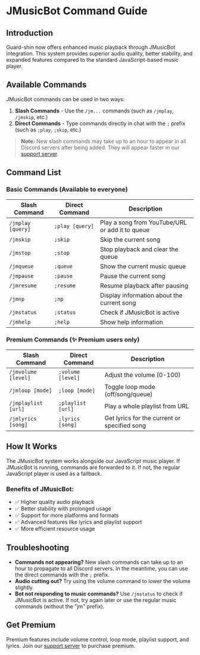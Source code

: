 # JMusicBot Command Guide

## Introduction

Guard-shin now offers enhanced music playback through JMusicBot integration. This system provides superior audio quality, better stability, and expanded features compared to the standard JavaScript-based music player.

## Available Commands

JMusicBot commands can be used in two ways:
1. **Slash Commands** - Use the `/jm...` commands (such as `/jmplay`, `/jmskip`, etc.)
2. **Direct Commands** - Type commands directly in chat with the `;` prefix (such as `;play`, `;skip`, etc.)

> **Note:** New slash commands may take up to an hour to appear in all Discord servers after being added. They will appear faster in our [support server](https://discord.gg/g3rFbaW6gw).

## Command List

### Basic Commands (Available to everyone)

| Slash Command | Direct Command | Description |
|---------------|----------------|-------------|
| `/jmplay [query]` | `;play [query]` | Play a song from YouTube/URL or add it to queue |
| `/jmskip` | `;skip` | Skip the current song |
| `/jmstop` | `;stop` | Stop playback and clear the queue |
| `/jmqueue` | `;queue` | Show the current music queue |
| `/jmpause` | `;pause` | Pause the current song |
| `/jmresume` | `;resume` | Resume playback after pausing |
| `/jmnp` | `;np` | Display information about the current song |
| `/jmstatus` | `;status` | Check if JMusicBot is active |
| `/jmhelp` | `;help` | Show help information |

### Premium Commands (✨ Premium users only)

| Slash Command | Direct Command | Description |
|---------------|----------------|-------------|
| `/jmvolume [level]` | `;volume [level]` | Adjust the volume (0-100) |
| `/jmloop [mode]` | `;loop [mode]` | Toggle loop mode (off/song/queue) |
| `/jmplaylist [url]` | `;playlist [url]` | Play a whole playlist from URL |
| `/jmlyrics [song]` | `;lyrics [song]` | Get lyrics for the current or specified song |

## How It Works

The JMusicBot system works alongside our JavaScript music player. If JMusicBot is running, commands are forwarded to it. If not, the regular JavaScript player is used as a fallback.

### Benefits of JMusicBot:

- ✅ Higher quality audio playback
- ✅ Better stability with prolonged usage
- ✅ Support for more platforms and formats
- ✅ Advanced features like lyrics and playlist support
- ✅ More efficient resource usage

## Troubleshooting

- **Commands not appearing?** New slash commands can take up to an hour to propagate to all Discord servers. In the meantime, you can use the direct commands with the `;` prefix.
- **Audio cutting out?** Try using the volume command to lower the volume slightly.
- **Bot not responding to music commands?** Use `/jmstatus` to check if JMusicBot is active. If not, try again later or use the regular music commands (without the "jm" prefix).

## Get Premium

Premium features include volume control, loop mode, playlist support, and lyrics. Join our [support server](https://discord.gg/g3rFbaW6gw) to purchase premium.